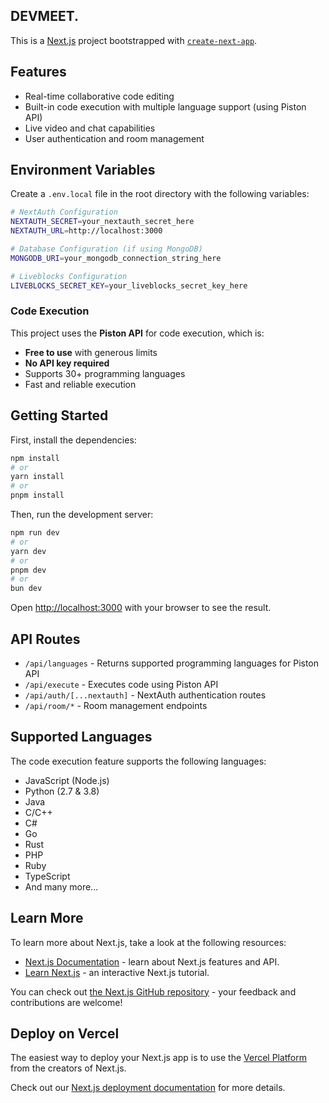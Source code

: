 ## DEVMEET.

This is a [Next.js](https://nextjs.org) project bootstrapped with [`create-next-app`](https://nextjs.org/docs/app/api-reference/cli/create-next-app).

## Features

- Real-time collaborative code editing
- Built-in code execution with multiple language support (using Piston API)
- Live video and chat capabilities
- User authentication and room management

## Environment Variables

Create a `.env.local` file in the root directory with the following variables:

```bash
# NextAuth Configuration
NEXTAUTH_SECRET=your_nextauth_secret_here
NEXTAUTH_URL=http://localhost:3000

# Database Configuration (if using MongoDB)
MONGODB_URI=your_mongodb_connection_string_here

# Liveblocks Configuration
LIVEBLOCKS_SECRET_KEY=your_liveblocks_secret_key_here
```

### Code Execution

This project uses the **Piston API** for code execution, which is:
- **Free to use** with generous limits
- **No API key required**
- Supports 30+ programming languages
- Fast and reliable execution

## Getting Started

First, install the dependencies:

```bash
npm install
# or
yarn install
# or
pnpm install
```

Then, run the development server:

```bash
npm run dev
# or
yarn dev
# or
pnpm dev
# or
bun dev
```

Open [http://localhost:3000](http://localhost:3000) with your browser to see the result.

## API Routes

- `/api/languages` - Returns supported programming languages for Piston API
- `/api/execute` - Executes code using Piston API
- `/api/auth/[...nextauth]` - NextAuth authentication routes
- `/api/room/*` - Room management endpoints

## Supported Languages

The code execution feature supports the following languages:
- JavaScript (Node.js)
- Python (2.7 & 3.8)
- Java
- C/C++
- C#
- Go
- Rust
- PHP
- Ruby
- TypeScript
- And many more...

## Learn More

To learn more about Next.js, take a look at the following resources:

- [Next.js Documentation](https://nextjs.org/docs) - learn about Next.js features and API.
- [Learn Next.js](https://nextjs.org/learn) - an interactive Next.js tutorial.

You can check out [the Next.js GitHub repository](https://github.com/vercel/next.js) - your feedback and contributions are welcome!

## Deploy on Vercel

The easiest way to deploy your Next.js app is to use the [Vercel Platform](https://vercel.com/new?utm_medium=default-template&filter=next.js&utm_source=create-next-app&utm_campaign=create-next-app-readme) from the creators of Next.js.

Check out our [Next.js deployment documentation](https://nextjs.org/docs/app/building-your-application/deploying) for more details.
